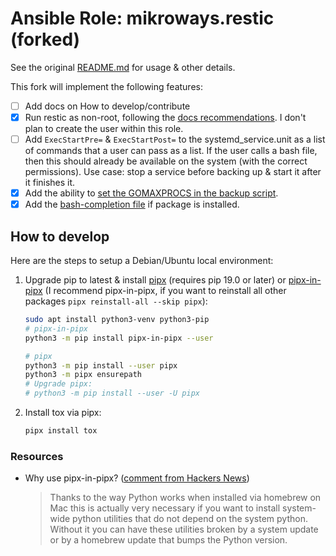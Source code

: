 # Ansible Role: mikroways.restic (forked)

See the original [README.md](../README.md) for usage & other details.

This fork will implement the following features:

- [ ] Add docs on How to develop/contribute
- [x] Run restic as non-root, following the [docs recommendations](https://restic.readthedocs.io/en/stable/080_examples.html#backing-up-your-system-without-running-restic-as-root).
   I don't plan to create the user within this role.
- [ ] Add `ExecStartPre=` & `ExecStartPost=` to the systemd_service.unit as a list of commands that a user can pass as a list. If the user calls a bash file, then this should already be available on the system (with the correct permissions). Use case: stop a service before backing up & start it after it finishes it.
- [x] Add the ability to [set the GOMAXPROCS in the backup script](https://github.com/arillso/ansible.restic/issues/109).
- [x] Add the [bash-completion file](https://restic.readthedocs.io/en/latest/020_installation.html#autocompletion) if package is installed.

## How to develop

Here are the steps to setup a Debian/Ubuntu local environment:

1. Upgrade pip to latest & install [pipx](https://pypi.org/project/pipx/) (requires pip 19.0 or later) or [pipx-in-pipx](https://github.com/mattsb42-meta/pipx-in-pipx) (I recommend pipx-in-pipx, if you want to reinstall all other packages `pipx reinstall-all --skip pipx`):

    ```bash
    sudo apt install python3-venv python3-pip
    # pipx-in-pipx
    python3 -m pip install pipx-in-pipx --user

    # pipx
    python3 -m pip install --user pipx
    python3 -m pipx ensurepath
    # Upgrade pipx:
    # python3 -m pip install --user -U pipx
    ```

1. Install tox via pipx:

    ```bash
    pipx install tox
    ```

### Resources

- Why use pipx-in-pipx? ([comment from Hackers News](https://news.ycombinator.com/item?id=28245482))

    > Thanks to the way Python works when installed via homebrew on Mac this is actually very necessary if you want to install system-wide python utilities that do not depend on the system python. Without it you can have these utilities broken by a system update or by a homebrew update that bumps the Python version.
